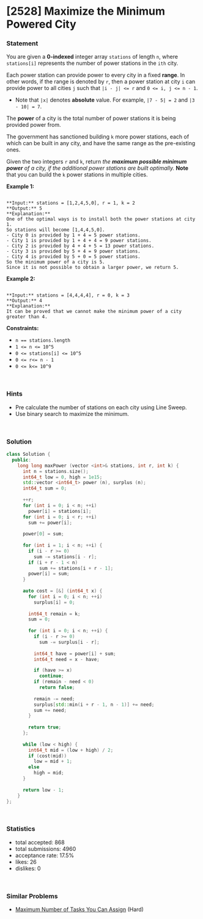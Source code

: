 # [2528] Maximize the Minimum Powered City



### Statement

You are given a **0-indexed** integer array `stations` of length `n`, where `stations[i]` represents the number of power stations in the `ith` city.

Each power station can provide power to every city in a fixed **range**. In other words, if the range is denoted by `r`, then a power station at city `i` can provide power to all cities `j` such that `|i - j| <= r` and `0 <= i, j <= n - 1`.

* Note that `|x|` denotes **absolute** value. For example, `|7 - 5| = 2` and `|3 - 10| = 7`.



The **power** of a city is the total number of power stations it is being provided power from.

The government has sanctioned building `k` more power stations, each of which can be built in any city, and have the same range as the pre-existing ones.

Given the two integers `r` and `k`, return *the **maximum possible minimum power** of a city, if the additional power stations are built optimally.*
**Note** that you can build the `k` power stations in multiple cities.


**Example 1:**

```

**Input:** stations = [1,2,4,5,0], r = 1, k = 2
**Output:** 5
**Explanation:** 
One of the optimal ways is to install both the power stations at city 1. 
So stations will become [1,4,4,5,0].
- City 0 is provided by 1 + 4 = 5 power stations.
- City 1 is provided by 1 + 4 + 4 = 9 power stations.
- City 2 is provided by 4 + 4 + 5 = 13 power stations.
- City 3 is provided by 5 + 4 = 9 power stations.
- City 4 is provided by 5 + 0 = 5 power stations.
So the minimum power of a city is 5.
Since it is not possible to obtain a larger power, we return 5.

```

**Example 2:**

```

**Input:** stations = [4,4,4,4], r = 0, k = 3
**Output:** 4
**Explanation:** 
It can be proved that we cannot make the minimum power of a city greater than 4.

```

**Constraints:**
* `n == stations.length`
* `1 <= n <= 10^5`
* `0 <= stations[i] <= 10^5`
* `0 <= r<= n - 1`
* `0 <= k<= 10^9`


<br>

### Hints

- Pre calculate the number of stations on each city using Line Sweep.
- Use binary search to maximize the minimum.

<br>

### Solution

```cpp
class Solution {
  public:
    long long maxPower (vector <int>& stations, int r, int k) {
      int n = stations.size();
      int64_t low = 0, high = 1e15;
      std::vector <int64_t> power (n), surplus (n);
      int64_t sum = 0;
      
      ++r;
      for (int i = 0; i < n; ++i)
        power[i] = stations[i];
      for (int i = 0; i < r; ++i)
        sum += power[i];
      
      power[0] = sum;
      
      for (int i = 1; i < n; ++i) {
        if (i - r >= 0)
          sum -= stations[i - r];
        if (i + r - 1 < n)
            sum += stations[i + r - 1];
        power[i] = sum;
      }
      
      auto cost = [&] (int64_t x) {
        for (int i = 0; i < n; ++i)
          surplus[i] = 0;
        
        int64_t remain = k;
        sum = 0;
        
        for (int i = 0; i < n; ++i) {
          if (i - r >= 0)
            sum -= surplus[i - r];
          
          int64_t have = power[i] + sum;
          int64_t need = x - have;

          if (have >= x)
            continue;
          if (remain - need < 0)
            return false;
          
          remain -= need;
          surplus[std::min(i + r - 1, n - 1)] += need;
          sum += need;
        }
        
        return true;
      };
      
      while (low < high) {
        int64_t mid = (low + high) / 2;
        if (cost(mid))
          low = mid + 1;
        else
          high = mid;
      }
      
      return low - 1;
    }
};
```

<br>

### Statistics

- total accepted: 868
- total submissions: 4960
- acceptance rate: 17.5%
- likes: 26
- dislikes: 0

<br>

### Similar Problems

- [Maximum Number of Tasks You Can Assign](https://leetcode.com/problems/maximum-number-of-tasks-you-can-assign) (Hard)

